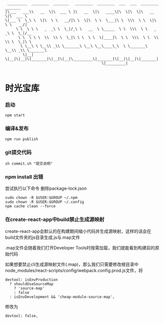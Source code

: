 ```
 _________  ________  _______   ________  ________  ___  ___  ________  _______      
|\___   ___\\   __  \|\  ___ \ |\   __  \|\   ____\|\  \|\  \|\   __  \|\  ___ \     
\|___ \  \_\ \  \|\  \ \   __/|\ \  \|\  \ \  \___|\ \  \\\  \ \  \|\  \ \   __/|    
     \ \  \ \ \   _  _\ \  \_|/_\ \   __  \ \_____  \ \  \\\  \ \   _  _\ \  \_|/__  
      \ \  \ \ \  \\  \\ \  \_|\ \ \  \ \  \|____|\  \ \  \\\  \ \  \\  \\ \  \_|\ \ 
       \ \__\ \ \__\\ _\\ \_______\ \__\ \__\____\_\  \ \_______\ \__\\ _\\ \_______\
        \|__|  \|__|\|__|\|_______|\|__|\|__|\_________\|_______|\|__|\|__|\|_______|
                                            \|_________|                             
                                                                                
```
# 时光宝库
### 启动
```
npm start
```
### 编译&发布
```
npm run publish
```
### git提交代码
```
sh commit.sh "提交说明"
```
### npm install 出错
尝试执行以下命令
删除package-lock.json
```
sudo chown -R $USER:$GROUP ~/.npm
sudo chown -R $USER:$GROUP ~/.config
npm cache clean --force
```

### 在create-react-app中build禁止生成源映射
create-react-app会默认的在构建期间缩小代码并生成源映射，这样的话会在build文件夹的js目录生成.js与.map文件

.map文件会随着我们打开Developer Tools时按需加载，我们就能看到构建前的原始代码

如果想要禁止cli生成源映射文件(.map)，那么我们只需要修改根目录中node_modules/react-scripts/config/webpack.config.prod.js文件，将
```
devtool: isEnvProduction
  ? shouldUseSourceMap
    ? 'source-map'
    : false
  : isEnvDevelopment && 'cheap-module-source-map',
```
修改为
```
devtool: false,
```